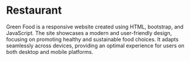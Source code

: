# Restaurant
Green Food is a responsive website created using HTML, bootstrap, and JavaScript. The site showcases a modern and user-friendly design, focusing on promoting healthy and sustainable food choices. It adapts seamlessly across devices, providing an optimal experience for users on both desktop and mobile platforms.

